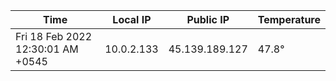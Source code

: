| Time     | Local IP | Public IP | Temperature |
| ----------- | ----------- | ----------- | ----------- |
| Fri 18 Feb 2022 12:30:01 AM +0545      | 10.0.2.133     | 45.139.189.127  | 47.8° |
